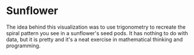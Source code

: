 # Sunflower

The idea behind this visualization was to use trigonometry to recreate the spiral pattern you see in a sunflower's seed pods. 
It has nothing to do with data, but it is pretty and it's a neat exercise in mathematical thinking and programming.
